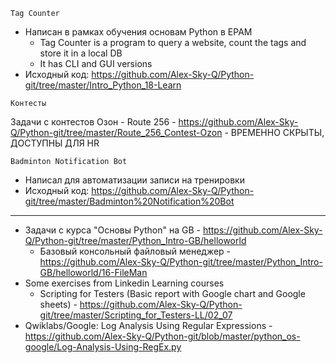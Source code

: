 `Tag Counter`

- Написан в рамках обучения основам Python в EPAM
    - Tag Counter is a program to query a website, count the tags and store it in a local DB
    - It has CLI and GUI versions
- Исходный код: https://github.com/Alex-Sky-Q/Python-git/tree/master/Intro_Python_18-Learn
    
`Контесты`

Задачи с контестов Озон - Route 256 - https://github.com/Alex-Sky-Q/Python-git/tree/master/Route_256_Contest-Ozon - ВРЕМЕННО СКРЫТЫ, ДОСТУПНЫ ДЛЯ HR

`Badminton Notification Bot`

- Написал для автоматизации записи на тренировки 
- Исходный код: https://github.com/Alex-Sky-Q/Python-git/tree/master/Badminton%20Notification%20Bot

---
- Задачи с курса "Основы Python" на GB - https://github.com/Alex-Sky-Q/Python-git/tree/master/Python_Intro-GB/helloworld
    - Базовый консольный файловый менеджер - https://github.com/Alex-Sky-Q/Python-git/tree/master/Python_Intro-GB/helloworld/16-FileMan
- Some exercises from Linkedin Learning courses
    - Scripting for Testers (Basic report with Google chart and Google sheets) - https://github.com/Alex-Sky-Q/Python-git/tree/master/Scripting_for_Testers-LL/02_07
- Qwiklabs/Google: Log Analysis Using Regular Expressions - https://github.com/Alex-Sky-Q/Python-git/blob/master/python_os-google/Log-Analysis-Using-RegEx.py
	
